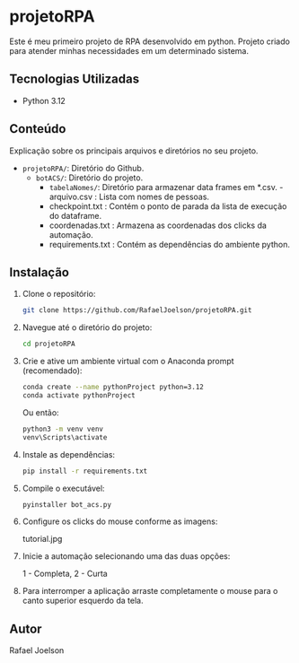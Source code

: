 # projetoRPA

Este é meu primeiro projeto de RPA desenvolvido em python.
Projeto criado para atender minhas necessidades em um determinado sistema.
## Tecnologias Utilizadas

- Python 3.12

## Conteúdo

Explicação sobre os principais arquivos e diretórios no seu projeto.
- `projetoRPA/`: Diretório do Github.
	- `botACS/`: Diretório do projeto.
		- `tabelaNomes/`: Diretório para armazenar data frames em *.csv.
				- arquivo.csv : Lista com nomes de pessoas.
        - checkpoint.txt : Contém o ponto de parada da lista de execução do dataframe.
        - coordenadas.txt : Armazena as coordenadas dos clicks da automação.
        - requirements.txt : Contém as dependências do ambiente python.

## Instalação

1. Clone o repositório:

    ```bash
    git clone https://github.com/RafaelJoelson/projetoRPA.git
    ```

2. Navegue até o diretório do projeto:

    ```bash
    cd projetoRPA
    ```

3. Crie e ative um ambiente virtual com o Anaconda prompt (recomendado):

	```bash
    conda create --name pythonProject python=3.12
    conda activate pythonProject
    ```
    Ou então:
    
    ```bash
    python3 -m venv venv
    venv\Scripts\activate
    ```

4. Instale as dependências:

    ```bash
    pip install -r requirements.txt
    ```

5. Compile o executável:

    ```bash
    pyinstaller bot_acs.py
    ```

6. Configure os clicks do mouse conforme as imagens:

    tutorial.jpg

7. Inicie a automação selecionando uma das duas opções:

    1 - Completa, 2 - Curta

8. Para interromper a aplicação arraste completamente o mouse para o canto superior esquerdo da tela.

	

## Autor

Rafael Joelson